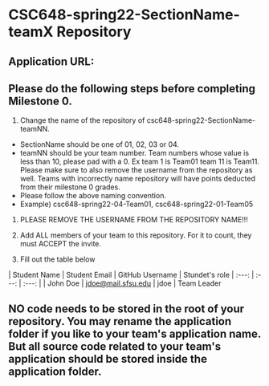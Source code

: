 # CSC648-spring22-SectionName-teamX Repository

## Application URL: 


## Please do the following steps before completing Milestone 0.
1. Change the name of the repository of csc648-spring22-SectionName-teamNN. 
 - SectionName should be one of 01, 02, 03 or 04. 
 - teamNN should be your team number. Team numbers whose value is less than 10, please pad with a 0. Ex team 1 is Team01 team 11 is Team11. Please make sure to also remove the username from the repository as well. Teams with incorrectly name repository will have points deducted from their milestone 0 grades.
 - Please follow the above naming convention.
 - Example) csc648-spring22-04-Team01,   csc648-spring22-01-Team05

1. PLEASE REMOVE THE USERNAME FROM THE REPOSITORY NAME!!!

2. Add ALL members of your team to this repository. For it to count, they must ACCEPT the invite.

3. Fill out the table below


| Student Name | Student Email | GitHub Username | Stundet's role 
|    :---:     |     :---:     |     :---:       |
| John Doe     | jdoe@mail.sfsu.edu              |   jdoe              |  Team Leader

## NO code needs to be stored in the root of your repository. You may rename the application folder if you like to your team's application name. But all source code related to your team's application should be stored inside the application folder.
